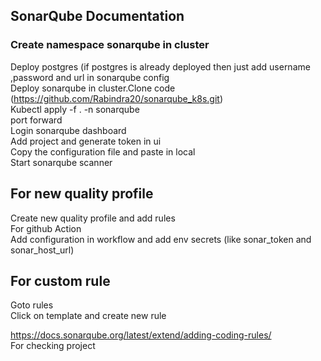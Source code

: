 ## SonarQube Documentation
### Create namespace sonarqube in cluster
Deploy postgres (if postgres is already deployed then just add username ,password  and url in sonarqube config<br>
Deploy sonarqube in cluster.Clone code (https://github.com/Rabindra20/sonarqube_k8s.git)<br>
Kubectl apply -f . -n sonarqube<br>
port forward<br>
Login sonarqube dashboard<br>
Add project and generate token in ui<br>
Copy the configuration file and paste in local<br>
Start sonarqube scanner <br>
## For new quality profile
Create new quality profile and add rules<br>
For github Action <br>
Add configuration in workflow and add env secrets (like sonar_token and sonar_host_url)<br>
## For custom rule
Goto rules<br>
Click on template and create new rule<br>

https://docs.sonarqube.org/latest/extend/adding-coding-rules/<br>
For checking project <br>

